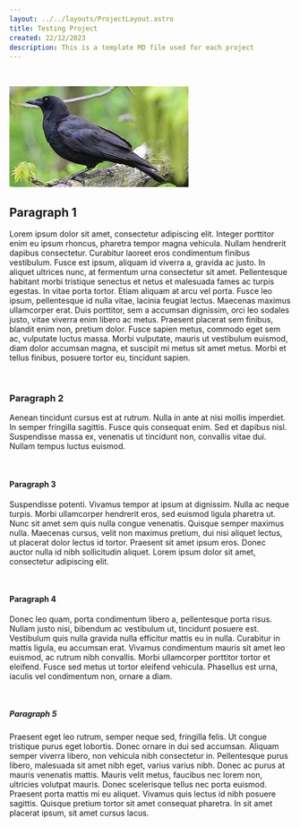 ```yaml
---
layout: ../../layouts/ProjectLayout.astro
title: Testing Project
created: 22/12/2023
description: This is a template MD file used for each project
---
```


<br>

![Test Image](/src/pages/projects/images/test.jpeg)

## Paragraph 1

Lorem ipsum dolor sit amet, consectetur adipiscing elit. Integer porttitor enim eu ipsum rhoncus, pharetra tempor magna vehicula. Nullam hendrerit dapibus consectetur. Curabitur laoreet eros condimentum finibus vestibulum. Fusce est ipsum, aliquam id viverra a, gravida ac justo. In aliquet ultrices nunc, at fermentum urna consectetur sit amet. Pellentesque habitant morbi tristique senectus et netus et malesuada fames ac turpis egestas. In vitae porta tortor. Etiam aliquam at arcu vel porta. Fusce leo ipsum, pellentesque id nulla vitae, lacinia feugiat lectus. Maecenas maximus ullamcorper erat. Duis porttitor, sem a accumsan dignissim, orci leo sodales justo, vitae viverra enim libero ac metus. Praesent placerat sem finibus, blandit enim non, pretium dolor. Fusce sapien metus, commodo eget sem ac, vulputate luctus massa. Morbi vulputate, mauris ut vestibulum euismod, diam dolor accumsan magna, et suscipit mi metus sit amet metus. Morbi et tellus finibus, posuere tortor eu, tincidunt sapien.

<br>

### Paragraph 2

Aenean tincidunt cursus est at rutrum. Nulla in ante at nisi mollis imperdiet. In semper fringilla sagittis. Fusce quis consequat enim. Sed et dapibus nisl. Suspendisse massa ex, venenatis ut tincidunt non, convallis vitae dui. Nullam tempus luctus euismod.

<br>

#### Paragraph 3

Suspendisse potenti. Vivamus tempor at ipsum at dignissim. Nulla ac neque turpis. Morbi ullamcorper hendrerit eros, sed euismod ligula pharetra ut. Nunc sit amet sem quis nulla congue venenatis. Quisque semper maximus nulla. Maecenas cursus, velit non maximus pretium, dui nisi aliquet lectus, ut placerat dolor lectus id tortor. Praesent sit amet ipsum eros. Donec auctor nulla id nibh sollicitudin aliquet. Lorem ipsum dolor sit amet, consectetur adipiscing elit.

<br>

#### Paragraph 4

Donec leo quam, porta condimentum libero a, pellentesque porta risus. Nullam justo nisi, bibendum ac vestibulum ut, tincidunt posuere est. Vestibulum quis nulla gravida nulla efficitur mattis eu in nulla. Curabitur in mattis ligula, eu accumsan erat. Vivamus condimentum mauris sit amet leo euismod, ac rutrum nibh convallis. Morbi ullamcorper porttitor tortor et eleifend. Fusce sed metus ut tortor eleifend vehicula. Phasellus est urna, iaculis vel condimentum non, ornare a diam.

<br>

##### Paragraph 5

Praesent eget leo rutrum, semper neque sed, fringilla felis. Ut congue tristique purus eget lobortis. Donec ornare in dui sed accumsan. Aliquam semper viverra libero, non vehicula nibh consectetur in. Pellentesque purus libero, malesuada sit amet nibh eget, varius varius nibh. Donec ac purus at mauris venenatis mattis. Mauris velit metus, faucibus nec lorem non, ultricies volutpat mauris. Donec scelerisque tellus nec porta euismod. Praesent porta mattis mi eu aliquet. Vivamus quis lectus id nibh posuere sagittis. Quisque pretium tortor sit amet consequat pharetra. In sit amet placerat ipsum, sit amet cursus lacus.
